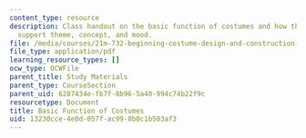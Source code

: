 ```yaml
---
content_type: resource
description: Class handout on the basic function of costumes and how the costumes
  support theme, concept, and mood.
file: /media/courses/21m-732-beginning-costume-design-and-construction-fall-2008/13230cce4e0d057fac998b0c1b503af3_costumes.pdf
file_type: application/pdf
learning_resource_types: []
ocw_type: OCWFile
parent_title: Study Materials
parent_type: CourseSection
parent_uid: 6287434e-fb7f-8b96-5a40-994c74b22f9c
resourcetype: Document
title: Basic Function of Costumes
uid: 13230cce-4e0d-057f-ac99-8b0c1b503af3
---
```


